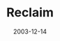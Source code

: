 ---
layout: message
category: message
series: "The Not So Big Christmas"
title: "Reclaim"
date: 2003-12-14
message_id: 193
---